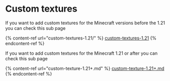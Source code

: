 # Custom textures



If you want to add custom textures for the Minecraft versions before the 1.21 you can check this sub page

{% content-ref url="custom-textures-1.21/" %}
[custom-textures-1.21](custom-textures-1.21/)
{% endcontent-ref %}



If you want to add custom textures for the Minecraft 1.21 or after you can check this sub page

{% content-ref url="custom-texture-1.21+.md" %}
[custom-texture-1.21+.md](custom-texture-1.21+.md)
{% endcontent-ref %}
